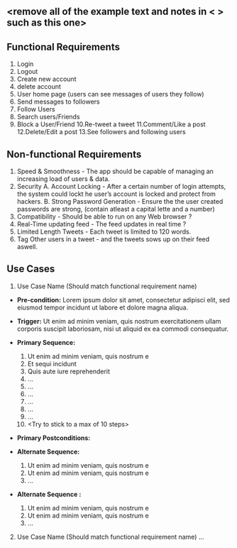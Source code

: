 ## <remove all of the example text and notes in < > such as this one>

## Functional Requirements

1. Login
2. Logout
3. Create new account
4. delete account
5. User home page (users can see messages of users they follow)
6. Send messages to followers
7. Follow Users
8. Search users/Friends
9. Block a User/Friend
10.Re-tweet a tweet
11.Comment/Like a post
12.Delete/Edit a post
13.See followers and following users


## Non-functional Requirements

1. Speed & Smoothness - The app should be capable of managing an increasing load of users & data. 
2. Security
    A. Account Locking - After a certain number of login attempts, the system could lockt he user’s account is locked and protect from hackers.
    B. Strong Password Generation - Ensure the the user created passwords are strong, (contain atleast a capital lette and a number)
3. Compatibility - Should be able to run on any Web browser ?
4. Real-Time updating feed - The feed updates in real time ?
5. Limited Length Tweets - Each tweet is limited to 120 words. 
6. Tag Other users in a tweet - and the tweets sows up on their feed aswell. 


## Use Cases

1. Use Case Name (Should match functional requirement name)
- **Pre-condition:** <can be a list or short description> Lorem ipsum dolor sit amet, consectetur adipisci elit, sed eiusmod tempor incidunt ut labore et dolore magna aliqua.

- **Trigger:** <can be a list or short description> Ut enim ad minim veniam, quis nostrum exercitationem ullam corporis suscipit laboriosam, nisi ut aliquid ex ea commodi consequatur. 

- **Primary Sequence:**
  
  1. Ut enim ad minim veniam, quis nostrum e
  2. Et sequi incidunt 
  3. Quis aute iure reprehenderit
  4. ... 
  5. ...
  6. ...
  7. ...
  8. ...
  9. ...
  10. <Try to stick to a max of 10 steps>

- **Primary Postconditions:** <can be a list or short description> 

- **Alternate Sequence:** <you can have more than one alternate sequence to describe multiple issues that may arise>
  
  1. Ut enim ad minim veniam, quis nostrum e
  2. Ut enim ad minim veniam, quis nostrum e
  3. ...

- **Alternate Sequence <optional>:** <you can have more than one alternate sequence to describe multiple issues that may arise>
  
  1. Ut enim ad minim veniam, quis nostrum e
  2. Ut enim ad minim veniam, quis nostrum e
  3. ...
2. Use Case Name (Should match functional requirement name)
   ...
